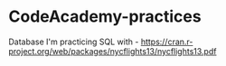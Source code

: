 # CodeAcademy-practices

Database I'm practicing SQL with - https://cran.r-project.org/web/packages/nycflights13/nycflights13.pdf
